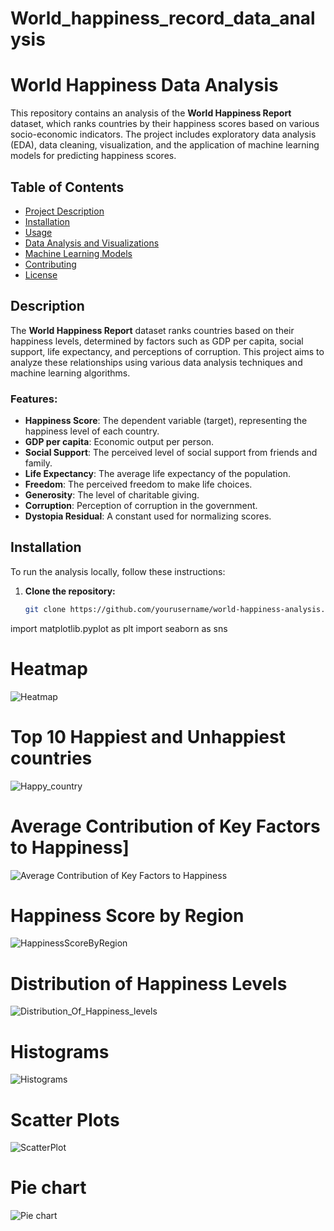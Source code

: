 # World_happiness_record_data_analysis
# World Happiness Data Analysis

This repository contains an analysis of the **World Happiness Report** dataset, which ranks countries by their happiness scores based on various socio-economic indicators. The project includes exploratory data analysis (EDA), data cleaning, visualization, and the application of machine learning models for predicting happiness scores.

## Table of Contents
- [Project Description](#description)
- [Installation](#installation)
- [Usage](#usage)
- [Data Analysis and Visualizations](#data-analysis-and-visualizations)
- [Machine Learning Models](#machine-learning-models)
- [Contributing](#contributing)
- [License](#license)

## Description

The **World Happiness Report** dataset ranks countries based on their happiness levels, determined by factors such as GDP per capita, social support, life expectancy, and perceptions of corruption. This project aims to analyze these relationships using various data analysis techniques and machine learning algorithms.

### Features:
- **Happiness Score**: The dependent variable (target), representing the happiness level of each country.
- **GDP per capita**: Economic output per person.
- **Social Support**: The perceived level of social support from friends and family.
- **Life Expectancy**: The average life expectancy of the population.
- **Freedom**: The perceived freedom to make life choices.
- **Generosity**: The level of charitable giving.
- **Corruption**: Perception of corruption in the government.
- **Dystopia Residual**: A constant used for normalizing scores.

## Installation

To run the analysis locally, follow these instructions:

1. **Clone the repository:**
   ```bash
   git clone https://github.com/yourusername/world-happiness-analysis.git
import matplotlib.pyplot as plt
import seaborn as sns

# Heatmap
![Heatmap](https://github.com/user-attachments/assets/beaeacec-6f0e-4557-99c6-618072aaeb89)

# Top 10 Happiest and Unhappiest countries
![Happy_country](https://github.com/user-attachments/assets/a2c7b3ef-dd2c-479c-b749-1ff8ed033bc1)

# Average Contribution of Key Factors to Happiness]
![Average Contribution of Key Factors to Happiness](https://github.com/user-attachments/assets/609bcb87-b3e5-4069-a85f-27aa00d417a7)

# Happiness Score by Region
![HappinessScoreByRegion](https://github.com/user-attachments/assets/bca3057c-76c5-43cb-99a7-5ffcd3d778ba)

# Distribution of Happiness Levels
![Distribution_Of_Happiness_levels](https://github.com/user-attachments/assets/7a1dd437-60b9-42d0-a762-92d80c30102f)

# Histograms
![Histograms](https://github.com/user-attachments/assets/8c16cf72-6652-41a1-9ff1-d77e2e0f3ba2)

# Scatter Plots
![ScatterPlot](https://github.com/user-attachments/assets/aab3175f-5d08-47dd-bbdd-d278ef89145e)

# Pie chart
![Pie chart](https://github.com/user-attachments/assets/75fc1176-bf02-4be8-8fcc-caa9dbe5b717)



